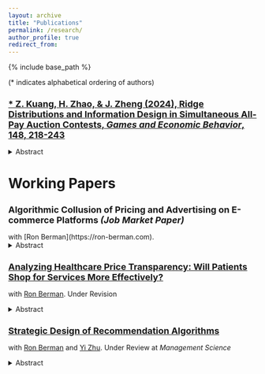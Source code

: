 ```yaml
---
layout: archive
title: "Publications"
permalink: /research/
author_profile: true
redirect_from:
---
```


{% include base_path %}

(* indicates alphabetical ordering of authors)
<h2 style="font-size: 18px;">
  <a href="https://www.sciencedirect.com/science/article/pii/S0899825624001428?via%3Dihub">
    * Z. Kuang, H. Zhao, & J. Zheng (2024), Ridge Distributions and Information Design in Simultaneous All-Pay Auction Contests, <i>Games and Economic Behavior</i>, 148, 218-243
  </a>
</h2>


<details>
  <summary>Abstract</summary>
  <p style="font-size: smaller; margin-left: 40px;">
    <i>
      Two informed contestants compete in a contest, and the organizer ex-ante designs a public anonymous disclosure policy to maximize contestants’ total effort. We fully characterize ridge distributions, under which the organizer achieves the first best outcome in equilibrium: the allocation is efficient, and the entire surplus goes to the organizer. When the prior is more positively correlated than ridge distributions, the first-best outcome is achievable by the signal that solely generates ridge distributions as posteriors.
    </i>
  </p>
</details>

<p></p><p></p>

<h1>Working Papers</h1>
<h2 style="font-size: 18px;">
    Algorithmic Collusion of Pricing and Advertising on E-commerce Platforms <i>(Job Market Paper)</i>
</h2>
with [Ron Berman](https://ron-berman.com). 

<details>
  <summary>Abstract</summary>
  <p style="font-size: smaller; margin-left: 40px;">
    <i>
    Online sellers have been adopting AI learning algorithms to automatically make product pricing and advertising decisions on e-commerce platforms. When sellers compete using such algorithms, one concern is that of tacit collusion—the algorithms learn to coordinate on higher than competitive prices which increase sellers’ profits, but hurt consumers. This concern, however, was raised primarily when sellers use algorithms to decide on prices. We empirically investigate whether these concerns are valid when sellers make pricing and advertising decisions together, i.e., two-dimensional decisions. Our empirical strategy is to analyze competition with multi-agent reinforcement learning, which we calibrate to a large-scale dataset collected from Amazon.com products.
Our first contribution is to find conditions under which learning algorithms can facilitate win-win-win outcomes that are beneficial for consumers, sellers, and even the platform, when consumers have high search costs. In these cases the algorithms learn to coordinate on prices that are lower than competitive prices. The intuition is that the algorithms learn to coordinate on lower advertising bids, which lower advertising costs, leading to lower prices for consumers and enlarging the demand on the platform.
Our second contribution is an analysis of a large-scale, high-frequency keyword-product dataset for more than 2 million products on Amazon.com. Our estimates of consumer search costs show a wide range of costs for different product keywords. Among these products, more than 50% show evidence that prices are lower when more sellers adopt algorithms to choose their prices and bids. In these product markets, consumers benefit from tacit collusion facilitated by algorithms.
We also provide a proof that our results do not depend on the specific reinforcement-learning algorithm that we analyzed. They would generalize to any learning algorithm that uses price and advertising bid exploration.
Finally, we analyze the platform’s strategic response through adjusting the ad auction reserve price or the sales commission rate. We find that reserve price adjustments will not increase profits for the platform, but commission adjustments will, while maintaining the beneficial outcomes for both sellers and consumers.
Our analyses help alleviate some worries about the potentially harmful effects of competing learning algorithms, and can help sellers, platforms and policymakers to decide on whether to adopt or regulate such algorithms.
    </i>
  </p>
</details>



<h2 style="font-size: 18px;">
  <a href="https://papers.ssrn.com/sol3/papers.cfm?abstract_id=4620347">
    Analyzing Healthcare Price Transparency: Will Patients Shop for Services More Effectively?
  </a>
</h2>

with [Ron Berman](https://ron-berman.com). Under Revision

<details>
  <summary>Abstract</summary>
  <p style="font-size: smaller; margin-left: 40px;">
    <i>
      Recently, the US mandated healthcare price transparency to facilitate easier comparison of healthcare prices. However, the potential effectiveness of this policy is an open question. We use a large-scale health insurance claims dataset to estimate the potential maximum savings from price transparency. We focus on short-term, demand-side estimates, where patients can shop around and switch to cheaper providers. We analyze the set "shoppable" services whose price information must be reported online. Initially, our data points to a large potential for savings due to a large degree of price dispersion. However, when viewed from the consumer shopping perspective, even the most optimistic estimates of potential savings become limited. The reasons are that the location and insurance network of the patient, the structure of healthcare insurance payments, and the information made available by the transparency rule lower patients’ incentive to save. We find that the best-case scenario for patients’ out-of-pocket savings from price - shopping is 3% of the total cost on average. Our analysis suggests that the existing estimates in the literature might be overestimated, as they overlook the consumer shopping perspective. Hence, patients’ potential savings and the demand-side impact of the transparency rule might not be as impactful as initially hoped for.
    </i>
  </p>
</details>


<!-- Extra line break for spacing -->


<h2 style="font-size: 18px;">
  <a href="https://papers.ssrn.com/sol3/papers.cfm?abstract_id=4301489">
    Strategic Design of Recommendation Algorithms
  </a>
</h2>

with [Ron Berman](https://ron-berman.com) and [Yi Zhu](https://carlsonschool.umn.edu/faculty/yi-zhu). Under Review at <i>Management Science</i> 

<details>
  <summary>Abstract</summary>
  <p style="font-size: smaller; margin-left: 40px;">
    <i>
      We analyze recommendation algorithms that firms can engineer to strategically provide information to consumers about products with uncertain matches to their tastes. Monopolists who cannot alter prices can design recommendation algorithms to oversell, i.e., that recommend products even if they are not a perfect fit, instead of algorithmically recommending perfectly matching products. However, when prices are endogenous or when competition is rampant, firms opt to reduce their overselling efforts and instead choose to fully reveal the product's match (i.e., maximize recall and precision). As competition strengthens, the algorithms will shift to demarket their products, i.e., under-recommend highly fitting products, in order to soften price competition. When a platform designs a recommendation algorithm for products sold by third-party sellers, we find that demarketing might be a more prevalent strategy of the platform. Additionally, we find that platforms bound by fairness constraints may gain lower profits compared to letting sellers compete, while discriminatory designs do not necessarily result in preferential outcomes for a specific seller.
    </i>
  </p>
</details>

<!-- Extra line break for spacing -->







